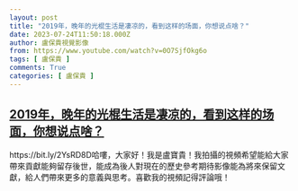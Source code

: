 ```yaml
---
layout: post
title: "2019年，晚年的光棍生活是凄凉的，看到这样的场面，你想说点啥？"
date: 2023-07-24T11:50:18.000Z
author: 盧保貴視覺影像
from: https://www.youtube.com/watch?v=0O7SjfOkg6o
tags: [ 盧保貴 ]
comments: True
categories: [ 盧保貴 ]
---
```

<!--1690199418000-->
[2019年，晚年的光棍生活是凄凉的，看到这样的场面，你想说点啥？](https://www.youtube.com/watch?v=0O7SjfOkg6o)
------

<div>
https://bit.ly/2YsRD8D哈嘍，大家好！我是盧寶貴！我拍攝的視頻希望能給大家帶來貢獻能夠留存後世，能成為後人對現在的歷史參考期待影像能為將來保留文獻，給人們帶來更多的意義與思考。喜歡我的視頻記得評論哦！
</div>
